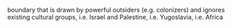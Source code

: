 boundary that is drawn by powerful outsiders (e.g. colonizers) and ignores existing cultural groups, i.e. Israel and Palestine, i.e. Yugoslavia, i.e. Africa
